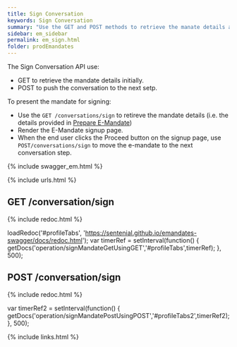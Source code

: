 ```yaml
---
title: Sign Conversation 
keywords: Sign Conversation
summary: "Use the GET and POST methods to retrieve the manate details and then capture when payers sign."
sidebar: em_sidebar
permalink: em_sign.html
folder: prodEmandates
---
```


The Sign Conversation API use:

* GET to retrieve the mandate details initially.
* POST to push the conversation to the next setp.

To present the mandate for signing:

* Use the `GET /conversations/sign` to retireve the mandate details (i.e. the details provided in [Prepare E-Mandate](em_prepare.html))
* Render the E-Mandate signup page.
* When the end user clicks the Proceed button on the signup page, use `POST/conversations/sign` to move the e-mandate to the next conversation step.

{% include swagger_em.html %}


{% include urls.html %}

## GET /conversation/sign

<ul id="profileTabs" class="nav nav-tabs">
    
   
</ul>
 
 {% include redoc.html %}
 

 
loadRedoc('#profileTabs', 'https://sentenial.github.io/emandates-swagger/docs/redoc.html');
var timerRef = setInterval(function() { getDocs('operation/signMandateGetUsingGET','#profileTabs',timerRef); }, 500);



</script>


<div id="mydiv"></div>


</div>
</div>

## POST /conversation/sign

<ul id="profileTabs2" class="nav nav-tabs">
</ul>
  
{% include redoc.html %}
   
var timerRef2 = setInterval(function() { getDocs('operation/signMandatePostUsingPOST','#profileTabs2',timerRef2); }, 500);
</script>
</div>
</div>


{% include links.html %}
